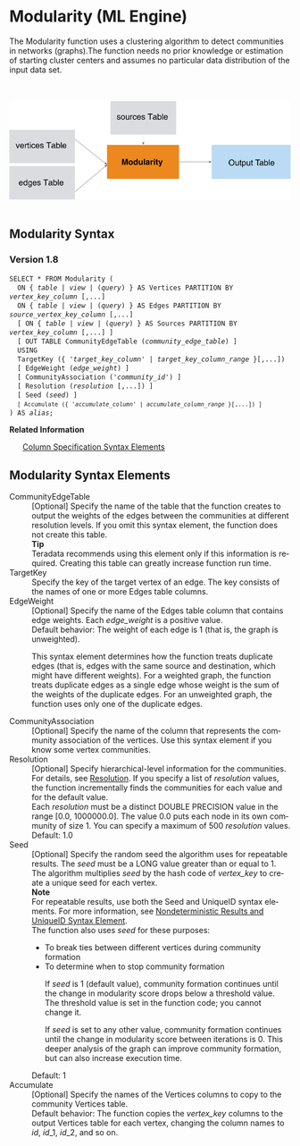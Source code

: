 <html><head></head><body><div class="nested0" aria-labelledby="ariaid-title1" topicindex="1" topicid="gcv1507756303341" id="gcv1507756303341"><h1 class="title topictitle1" id="ariaid-title1">Modularity (ML Engine)</h1><div class="body conbody">
<p class="p">The Modularity function uses a clustering algorithm to detect communities
			in networks (graphs).The function needs no prior knowledge or estimation of starting
			cluster centers and assumes no particular data distribution of the input data set.</p><div class="fig fignone" id="gcv1507756303341__fig_pmp_dgk_pw"><div class="caption"></div><br clear="none"></br><img class="image" id="gcv1507756303341__image_jjy_dgk_pw" src="tco1466005863673.svg" alt="How Machine Learning Engine function Modularity works"></img><br clear="none"></br></div></div><div class="topic reference nested1" aria-labelledby="ariaid-title2" topicindex="2" topicid="lqx1507756501308" xml:lang="en-us" lang="en-us" id="lqx1507756501308">
<h2 class="title topictitle2" id="ariaid-title2">Modularity Syntax</h2><div class="body refbody"><div class="section" id="lqx1507756501308__section_N1000E_N1000C_N10001">
<h3 class="title sectiontitle">Version <span>1.8</span></h3><pre class="pre codeblock" xml:space="preserve"><code>SELECT * FROM Modularity (
  <span>ON { <var class="keyword varname">table</var> | <var class="keyword varname">view</var> | (<var class="keyword varname">query</var>) }</span> AS Vertices PARTITION BY <var class="keyword varname">vertex_key_column</var> [,...] 
  <span>ON { <var class="keyword varname">table</var> | <var class="keyword varname">view</var> | (<var class="keyword varname">query</var>) }</span> AS Edges PARTITION BY <var class="keyword varname">source_vertex_key_column</var> [,...] 
  [ <span>ON { <var class="keyword varname">table</var> | <var class="keyword varname">view</var> | (<var class="keyword varname">query</var>) }</span> AS Sources PARTITION BY <var class="keyword varname">vertex_key_column</var> [,...] ]
  [ OUT TABLE CommunityEdgeTable (<var class="keyword varname">community_edge_table</var>) ]
  USING
  TargetKey ({ '<var class="keyword varname">target_key_column</var>' | <var class="keyword varname">target_key_column_range</var> }[,...])
  [ EdgeWeight (<var class="keyword varname">edge_weight</var>) ]
  [ CommunityAssociation ('<var class="keyword varname">community_id</var>') ]
  [ Resolution (<var class="keyword varname">resolution</var> [,...]) ]
  [ Seed (<var class="keyword varname">seed</var>) ]
  <code class="ph codeph">[ Accumulate ({ '<var class="keyword varname">accumulate_column</var>' | <var class="keyword varname">accumulate_column_range</var> }[,...]) ]</code>
) AS <var class="keyword varname">alias</var>;</code></pre></div></div><div class="related-links"><div class="linklistheader"><p></p><b>Related Information</b></div>
<ul class="linklist linklist relinfo"><div class="linklistmember"><a href="ndv1557782188375.md">Column Specification Syntax Elements</a></div></ul></div></div><div class="topic reference nested1" aria-labelledby="ariaid-title3" topicindex="3" topicid="cud1507756639473" xml:lang="en-us" lang="en-us" id="cud1507756639473">
<h2 class="title topictitle2" id="ariaid-title3">Modularity Syntax Elements</h2><div class="body refbody"><div class="section" id="cud1507756639473__section_N10011_N1000E_N10001"><dl class="dl parml"><dt class="dt pt dlterm">CommunityEdgeTable</dt><dd class="dd pd">[Optional] Specify the name of the table that the function creates to output the weights of the edges between the communities at different resolution levels. If you omit this syntax element, the function does not create this table.</dd><dd class="dd pd ddexpand"><div class="note tip" id="cud1507756639473__note_N10028_N10026_N1001B_N10018_N10014_N10010_N10001"><span><b>Tip</b></span><div class="notebody">Teradata recommends using this element only if this information is required. Creating this table can greatly increase function run time.</div></div></dd><dt class="dt pt dlterm">TargetKey</dt><dd class="dd pd">Specify the key of the target vertex of an edge. The key consists of the names of one or more Edges table columns.</dd><dt class="dt pt dlterm">EdgeWeight</dt><dd class="dd pd">[Optional] Specify the name of the Edges table column that contains edge weights. Each <var class="keyword varname">edge_weight</var> is a positive value.</dd><dd class="dd pd ddexpand">Default behavior: The weight of each edge is 1 (that is, the graph is unweighted).
<p class="p">This syntax element determines how the function treats duplicate edges (that is, edges with the same source and destination, which might have different weights). For a weighted graph, the function treats duplicate edges as a single edge whose weight is the sum of the weights of the duplicate edges. For an unweighted graph, the function uses only one of the duplicate edges.</p></dd><dt class="dt pt dlterm">CommunityAssociation</dt><dd class="dd pd">[Optional] Specify the name of the column that represents the community association of the vertices. Use this syntax element if you know some vertex communities.</dd><dt class="dt pt dlterm">Resolution</dt><dd class="dd pd">[Optional] Specify hierarchical-level information for the communities. For details, see <a href="fmd1559146970819.md">Resolution</a>. If you specify a list of <var class="keyword varname">resolution</var> values, the function incrementally finds the communities for each value and for the default value.</dd><dd class="dd pd ddexpand">Each <var class="keyword varname">resolution</var> must be a distinct DOUBLE PRECISION value in the range [0.0, 1000000.0]. The value 0.0 puts each node in its own community of size 1. You can specify a maximum of 500 <var class="keyword varname">resolution</var> values.</dd><dd class="dd pd ddexpand">Default: 1.0</dd><dt class="dt pt dlterm">Seed</dt><dd class="dd pd">[Optional] Specify the random seed the algorithm uses for repeatable results. The <var class="keyword varname">seed</var> must be a LONG value greater than or equal to 1. The algorithm multiplies <var class="keyword varname">seed</var> by the hash code of <var class="keyword varname">vertex_key</var> to create a unique seed for each vertex.<div class="note note" id="cud1507756639473__note_N1009F_N1008C_N10085_N10018_N10014_N10010_N10001"><span><b>Note</b></span><div class="notebody"> For repeatable results, use both the Seed and UniqueID syntax elements. For more information, see <a href="qym1549987102806.md">Nondeterministic Results and UniqueID Syntax Element</a>.</div></div></dd><dd class="dd pd ddexpand">The function also uses <var class="keyword varname">seed</var> for these purposes:
<ul class="ul" id="cud1507756639473__ul_xmg_dyt_gy">
<li class="li">To break ties between different vertices during community formation</li>
<li class="li">To determine when to stop community formation
<p class="p">If <var class="keyword varname">seed</var> is 1 (default value), community formation continues until the change in modularity score drops below a threshold value. The threshold value is set in the function code; you cannot change it.</p>
<p class="p">If <var class="keyword varname">seed</var> is set to any other value, community formation continues until the change in modularity score between iterations is 0. This deeper analysis of the graph can improve community formation, but can also increase execution time.</p></li></ul></dd><dd class="dd pd ddexpand">Default: 1</dd><dt class="dt pt dlterm">Accumulate</dt><dd class="dd pd">[Optional] Specify the names of the Vertices columns to copy to the community Vertices table.</dd><dd class="dd pd ddexpand">Default behavior: The function copies the <var class="keyword varname">vertex_key</var> columns to the output Vertices table for each vertex, changing the column names to <var class="keyword varname">id</var>, <var class="keyword varname">id</var>_1, <var class="keyword varname">id</var>_2, and so on.</dd></dl></div></div></div></div></body></html>
